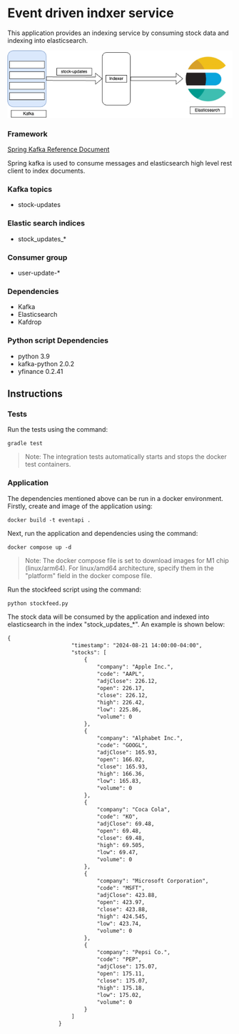 # Event driven indxer service

This application provides an indexing service by consuming stock data and indexing into elasticsearch. 


![](indexed.png)

### Framework

[Spring Kafka Reference Document](https://docs.spring.io/spring-kafka/reference/html/)

Spring kafka is used to consume messages and elasticsearch high level
rest client to index documents.

### Kafka topics

- stock-updates

### Elastic search indices

- stock_updates_*

### Consumer group

- user-update-*

### Dependencies 

- Kafka
- Elasticsearch
- Kafdrop

### Python script Dependencies
- python 3.9
- kafka-python 2.0.2
- yfinance 0.2.41

## Instructions

### Tests
Run the tests using the command:

```
gradle test
```
>
> Note: The integration tests automatically starts and
> stops the docker test containers.

### Application

The dependencies mentioned above can be run in a docker environment. Firstly,
create and image of the application using:

```
docker build -t eventapi .
```

Next, run the application and dependencies using the command:
```
docker compose up -d
```
>
> Note: The docker compose file is set to download images for M1 chip
>  (linux/arm64). For linux/amd64 architecture, specify them in the "platform"
> field in the docker compose file.

Run the stockfeed script using the command:

```
python stockfeed.py
```

The stock data will be consumed by the application and indexed into elasticsearch in the index "stock_updates_*". An example
is shown below:

```
{
                    "timestamp": "2024-08-21 14:00:00-04:00",
                    "stocks": [
                        {
                            "company": "Apple Inc.",
                            "code": "AAPL",
                            "adjClose": 226.12,
                            "open": 226.17,
                            "close": 226.12,
                            "high": 226.42,
                            "low": 225.86,
                            "volume": 0
                        },
                        {
                            "company": "Alphabet Inc.",
                            "code": "GOOGL",
                            "adjClose": 165.93,
                            "open": 166.02,
                            "close": 165.93,
                            "high": 166.36,
                            "low": 165.83,
                            "volume": 0
                        },
                        {
                            "company": "Coca Cola",
                            "code": "KO",
                            "adjClose": 69.48,
                            "open": 69.48,
                            "close": 69.48,
                            "high": 69.505,
                            "low": 69.47,
                            "volume": 0
                        },
                        {
                            "company": "Microsoft Corporation",
                            "code": "MSFT",
                            "adjClose": 423.88,
                            "open": 423.97,
                            "close": 423.88,
                            "high": 424.545,
                            "low": 423.74,
                            "volume": 0
                        },
                        {
                            "company": "Pepsi Co.",
                            "code": "PEP",
                            "adjClose": 175.07,
                            "open": 175.11,
                            "close": 175.07,
                            "high": 175.18,
                            "low": 175.02,
                            "volume": 0
                        }
                    ]
                }
```







